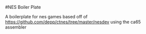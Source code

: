 #NES Boiler Plate

A boilerplate for nes games based off of https://github.com/depp/ctnes/tree/master/nesdev using the ca65 assembler
